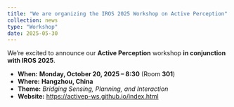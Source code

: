 ```yaml
---
title: "We are organizing the IROS 2025 Workshop on Active Perception"
collection: news
type: "Workshop"
date: 2025-05-30
---
```


We’re excited to announce our **Active Perception** workshop **in conjunction with IROS 2025**.

- **When:** **Monday, October 20, 2025 – 8:30** (Room **301**)  
- **Where:** **Hangzhou, China**  
- **Theme:** *Bridging Sensing, Planning, and Interaction*  
- **Website:** https://activep-ws.github.io/index.html